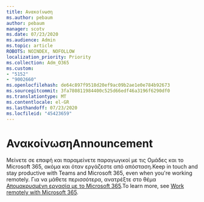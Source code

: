 ```yaml
---
title: Ανακοίνωση
ms.author: pebaum
author: pebaum
manager: scotv
ms.date: 07/23/2020
ms.audience: Admin
ms.topic: article
ROBOTS: NOINDEX, NOFOLLOW
localization_priority: Priority
ms.collection: Adm_O365
ms.custom:
- "5152"
- "9002660"
ms.openlocfilehash: de64c897f9518d20ef9ac09b2ae1e0e784b92673
ms.sourcegitcommit: 3fa780811984400c525d66edf46a3196f6290df0
ms.translationtype: MT
ms.contentlocale: el-GR
ms.lasthandoff: 07/23/2020
ms.locfileid: "45423659"
---
```

# <a name="announcement"></a><span data-ttu-id="1ef22-102">Ανακοίνωση</span><span class="sxs-lookup"><span data-stu-id="1ef22-102">Announcement</span></span>

<span data-ttu-id="1ef22-103">Μείνετε σε επαφή και παραμείνετε παραγωγικοί με τις Ομάδες και το Microsoft 365, ακόμα και όταν εργάζεστε από απόσταση.</span><span class="sxs-lookup"><span data-stu-id="1ef22-103">Keep in touch and stay productive with Teams and Microsoft 365, even when you're working remotely.</span></span> <span data-ttu-id="1ef22-104">Για να μάθετε περισσότερα, ανατρέξτε στο θέμα [Απομακρυσμένη εργασία με το Microsoft 365](https://aka.ms/remote-work).</span><span class="sxs-lookup"><span data-stu-id="1ef22-104">To learn more, see [Work remotely with Microsoft 365](https://aka.ms/remote-work).</span></span>